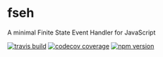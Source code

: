 # fseh
A minimal Finite State Event Handler for JavaScript

[![travis build](https://img.shields.io/travis/0xfede/fseh.svg)](https://travis-ci.org/0xfede/fseh)
[![codecov coverage](https://img.shields.io/codecov/c/github/0xfede/fseh.svg)](https://codecov.io/gh/0xfede/fseh)
[![npm version](https://img.shields.io/npm/v/fseh.svg)](https://www.npmjs.com/package/fseh)
